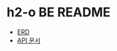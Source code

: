 # h2-o BE README

- [ERD](https://www.erdcloud.com/d/j2d4CbzkA4YZPL9J5)
- [API 문서](https://www.notion.so/API-Docs-182c9b5f11c24bb48c4a81fd7e4f3a3b?pvs=4)
